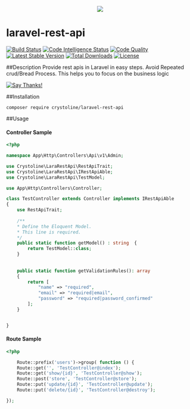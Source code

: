 <p align="center"><img src="https://laravel.com/assets/img/components/logo-laravel.svg"></p>

# laravel-rest-api
[![Build Status](https://scrutinizer-ci.com/g/crystoline/laravel-rest-api/badges/build.png?b=master)](https://scrutinizer-ci.com/g/crystoline/laravel-rest-api/build-status/master)
[![Code Intelligence Status](https://scrutinizer-ci.com/g/crystoline/laravel-rest-api/badges/code-intelligence.svg?b=master)](https://scrutinizer-ci.com/code-intelligence)
[![Code Quality](https://scrutinizer-ci.com/g/crystoline/laravel-rest-api/badges/quality-score.png?b=master)](https://scrutinizer-ci.com/g/crystoline/laravel-rest-api/?branch=master)
[![Latest Stable Version](https://img.shields.io/packagist/v/crystoline/laravel-rest-api.svg?style=flat-square)](https://packagist.org/packages/crystoline/laravel-rest-api)
[![Total Downloads](https://img.shields.io/packagist/dt/crystoline/laravel-rest-api.svg?style=flat-square)](https://packagist.org/packages/crystoline/laravel-rest-api)
[![License](https://img.shields.io/packagist/l/crystoline/laravel-rest-api.svg?style=flat-square)](https://packagist.org/packages/crystoline/laravel-rest-api)

##Description
Provide rest apis in Laravel in easy steps. Avoid Repeated crud/Bread Process. This helps you to focus on the business logic

[![Say Thanks!](https://img.shields.io/badge/Say%20Thanks-!-1EAEDB.svg)](https://saythanks.io/to/crystoline)

##Installation 

```
composer require crystoline/laravel-rest-api
```

##Usage


#### Controller Sample
```php
<?php

namespace App\Http\Controllers\Api\v1\Admin;

use Crystoline\LaraRestApi\RestApiTrait;
use Crystoline\LaraRestApi\IRestApiAble;
use Crystoline\LaraRestApi\TestModel;

use App\Http\Controllers\Controller;

class TestController extends Controller implements IRestApiAble
{
    use RestApiTrait;
    
    /**
    * Define the Eloquent Model.
    * This line is required.   
    */
    public static function getModel() : string  {
        return TestModel::class;
    }
    
    
    public static function getValidationRules(): array
    {
        return [
            "name" => "required",
            "email" => "required|email",
            "password" => "required|password_confirmed"
        ];
    }


}
```

#### Route Sample

```php
<?php

    Route::prefix('users')->group( function () {
    Route::get('', 'TestController@index');
    Route::get('show/{id}', 'TestController@show');
    Route::post('store', 'TestController@store');
    Route::put('update/{id}', 'TestController@update');
    Route::put('delete/{id}', 'TestController@destroy');

});
```